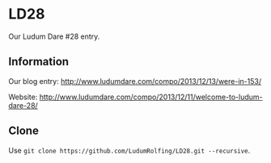 # LD28

Our Ludum Dare #28 entry.

## Information

Our blog entry: http://www.ludumdare.com/compo/2013/12/13/were-in-153/

Website: http://www.ludumdare.com/compo/2013/12/11/welcome-to-ludum-dare-28/

## Clone

Use `git clone https://github.com/LudumRolfing/LD28.git --recursive`.
